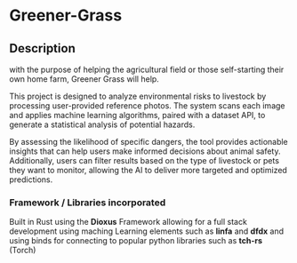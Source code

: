 # Greener-Grass

## Description
with the purpose of helping the agricultural field or those self-starting their own home farm, Greener Grass will help.

This project is designed to analyze environmental risks to livestock by processing user-provided reference photos. The system scans each image and applies machine learning algorithms, paired with a dataset API, to generate a statistical analysis of potential hazards.

By assessing the likelihood of specific dangers, the tool provides actionable insights that can help users make informed decisions about animal safety. Additionally, users can filter results based on the type of livestock or pets they want to monitor, allowing the AI to deliver more targeted and optimized predictions.

### Framework / Libraries incorporated

Built in Rust using the **Dioxus** Framework allowing for a full stack development 
using maching Learning elements such as **linfa** and **dfdx** and using binds for connecting to popular python libraries such as **tch-rs** (Torch)
